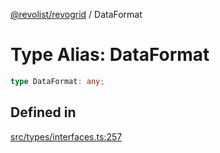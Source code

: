 [@revolist/revogrid](README.md) / DataFormat

# Type Alias: DataFormat

```ts
type DataFormat: any;
```

## Defined in

[src/types/interfaces.ts:257](https://github.com/revolist/revogrid/blob/424884a9332ccde4a5d40c39536fe61d1ccacbfc/src/types/interfaces.ts#L257)
